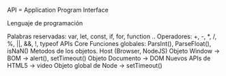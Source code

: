 API = Application Program Interface

Lenguaje de programación

Palabras reservadas: var, let, const, if, for, function ..
Operadores: +, -, *, /, %, ||, &&, !, typeof
APIs
Core
Funciones globales: ParsInt(), ParseFloat(), isNaN()
Metodos de los objetos.
Host (Browser, NodeJS)
Objeto Window -> BOM -> alert(), setTimeout()
Objeto Documento -> DOM
Nuevos APIs de HTML5 -> video
Objeto global de Node -> setTimeout()